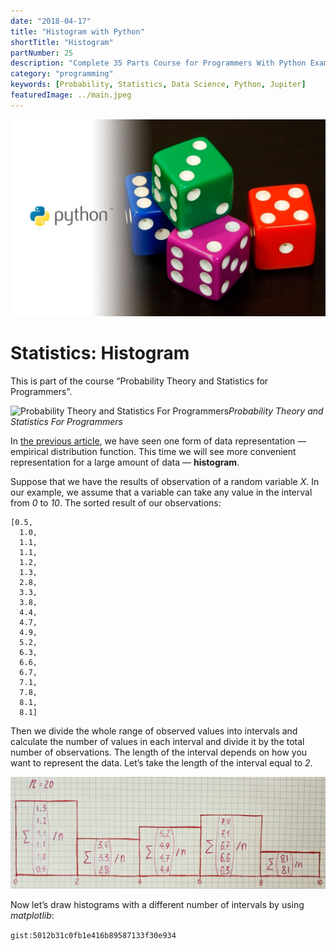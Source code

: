 ```yaml
---
date: "2018-04-17"
title: "Histogram with Python"
shortTitle: "Histogram"
partNumber: 25
description: "Complete 35 Parts Course for Programmers With Python Examples in Jupiter"
category: "programming"
keywords: [Probability, Statistics, Data Science, Python, Jupiter]
featuredImage: ../main.jpeg
---
```


![](../main.jpeg)

# Statistics: Histogram

This is part of the course “Probability Theory and Statistics for Programmers”.

![Probability Theory and Statistics For Programmers](https://cdn-images-1.medium.com/max/2560/1*4EAYaiP3FCGhjtD2cK_Wmg.jpeg)*Probability Theory and Statistics For Programmers*

In [the previous article](https://medium.com/p/2fd7935efccb), we have seen one form of data representation — empirical distribution function. This time we will see more convenient representation for a large amount of data — **histogram**.

Suppose that we have the results of observation of a random variable *X*. In our example, we assume that a variable can take any value in the interval from *0* to *10*. The sorted result of our observations:
```
[0.5,
  1.0,
  1.1,
  1.1,
  1.2,
  1.3,
  2.8,
  3.3,
  3.8,
  4.4,
  4.7,
  4.9,
  5.2,
  6.3,
  6.6,
  6.7,
  7.1,
  7.8,
  8.1,
  8.1]
```
Then we divide the whole range of observed values into intervals and calculate the number of values in each interval and divide it by the total number of observations. The length of the interval depends on how you want to represent the data. Let’s take the length of the interval equal to *2*.

![](draw.jpeg)

Now let’s draw histograms with a different number of intervals by using *matplotlib*:

`gist:5012b31c0fb1e416b89587133f30e934`
